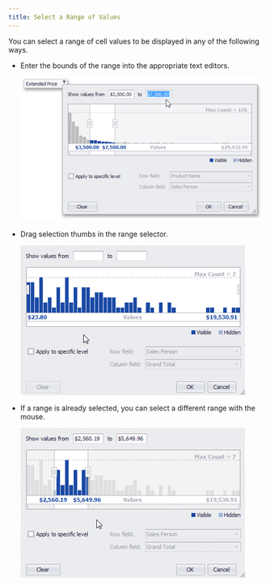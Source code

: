 ```yaml
---
title: Select a Range of Values
---
```

You can select a range of cell values to be displayed in any of the following ways.
* Enter the bounds of the range into the appropriate text editors.
	
	![EUC_SummaryFilterPopup_TextEditors](../../../../../images/Img16939.png)
* Drag selection thumbs in the range selector.
	
	![EUC_SummaryFilter_SelectRange_Thumbs](../../../../../images/Img16914.gif)
* If a range is already selected, you can select a different range with the mouse.
	
	![EUC_SummaryFilter_SelectRange_Selection](../../../../../images/Img16913.gif)